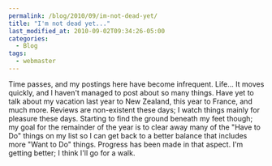 ```yaml
---
permalink: /blog/2010/09/im-not-dead-yet/
title: "I'm not dead yet..."
last_modified_at: 2010-09-02T09:34:26-05:00
categories:
  - Blog
tags:
  - webmaster
---
```


Time passes, and my postings here have become infrequent. Life... It moves quickly, and I haven't managed to post about
so many things. Have yet to talk about my vacation last year to New Zealand, this year to France, and much more. Reviews
are non-existent these days; I watch things mainly for pleasure these days. Starting to find the ground beneath my feet
though; my goal for the remainder of the year is to clear away many of the &quot;Have to Do&quot; things on my list so
I can get back to a better balance that includes more &quot;Want to Do&quot; things. Progress has been made in that
aspect. I'm getting better; I think I'll go for a walk. 